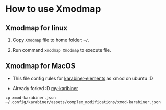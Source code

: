 # How to use Xmodmap


## Xmodmap for linux
1. Copy `Xmodmap` file to home folder: `~/`.

2. Run command `xmodmap Xmodmap` to execute file.


## Xmodmap for MacOS

- This file config rules for [karabiner-elements](https://karabiner-elements.pqrs.org/) as xmod on ubuntu :D

- Already forked :D [my-karibiner](https://github.com/fenixpapu/Karabiner-Elements)

```
cp xmod-karabiner.json ~/.config/karabiner/assets/complex_modifications/xmod-karabiner.json
```